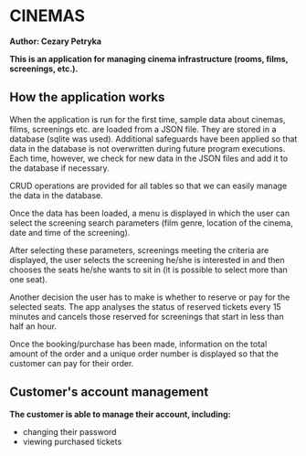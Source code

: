 # CINEMAS
**Author: Cezary Petryka**

**This is an application for managing cinema infrastructure (rooms, films, screenings, etc.).**

## How the application works
When the application is run for the first time, sample data about cinemas, films, screenings etc. are loaded from a JSON file. They are stored in a database (sqlite was used). Additional safeguards have been applied so that data in the database is not overwritten during future program executions. Each time, however, we check for new data in the JSON files and add it to the database if necessary.

CRUD operations are provided for all tables so that we can easily manage the data in the database.

Once the data has been loaded, a menu is displayed in which the user can select the screening search parameters (film genre, location of the cinema, date and time of the screening).

After selecting these parameters, screenings meeting the criteria are displayed, the user selects the screening he/she is interested in and then chooses the seats he/she wants to sit in (it is possible to select more than one seat).

Another decision the user has to make is whether to reserve or pay for the selected seats. The app analyses the status of reserved tickets every 15 minutes and cancels those reserved for screenings that start in less than half an hour.

Once the booking/purchase has been made, information on the total amount of the order and a unique order number is displayed so that the customer can pay for their order.

## Customer's account management
**The customer is able to manage their account, including:**
- changing their password
- viewing purchased tickets